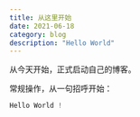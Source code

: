 ```yaml
---
title: 从这里开始
date: 2021-06-18
category: blog
description: "Hello World"
---
```


从今天开始，正式启动自己的博客。

常规操作，从一句招呼开始：

```js
Hello World !
```
